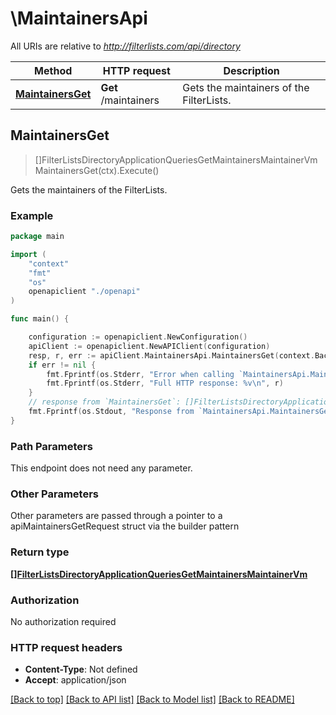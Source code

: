 # \MaintainersApi

All URIs are relative to *http://filterlists.com/api/directory*

Method | HTTP request | Description
------------- | ------------- | -------------
[**MaintainersGet**](MaintainersApi.md#MaintainersGet) | **Get** /maintainers | Gets the maintainers of the FilterLists.



## MaintainersGet

> []FilterListsDirectoryApplicationQueriesGetMaintainersMaintainerVm MaintainersGet(ctx).Execute()

Gets the maintainers of the FilterLists.

### Example

```go
package main

import (
    "context"
    "fmt"
    "os"
    openapiclient "./openapi"
)

func main() {

    configuration := openapiclient.NewConfiguration()
    apiClient := openapiclient.NewAPIClient(configuration)
    resp, r, err := apiClient.MaintainersApi.MaintainersGet(context.Background()).Execute()
    if err != nil {
        fmt.Fprintf(os.Stderr, "Error when calling `MaintainersApi.MaintainersGet``: %v\n", err)
        fmt.Fprintf(os.Stderr, "Full HTTP response: %v\n", r)
    }
    // response from `MaintainersGet`: []FilterListsDirectoryApplicationQueriesGetMaintainersMaintainerVm
    fmt.Fprintf(os.Stdout, "Response from `MaintainersApi.MaintainersGet`: %v\n", resp)
}
```

### Path Parameters

This endpoint does not need any parameter.

### Other Parameters

Other parameters are passed through a pointer to a apiMaintainersGetRequest struct via the builder pattern


### Return type

[**[]FilterListsDirectoryApplicationQueriesGetMaintainersMaintainerVm**](FilterListsDirectoryApplicationQueriesGetMaintainersMaintainerVm.md)

### Authorization

No authorization required

### HTTP request headers

- **Content-Type**: Not defined
- **Accept**: application/json

[[Back to top]](#) [[Back to API list]](../README.md#documentation-for-api-endpoints)
[[Back to Model list]](../README.md#documentation-for-models)
[[Back to README]](../README.md)

